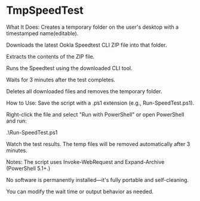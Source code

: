 # TmpSpeedTest
What It Does:
Creates a temporary folder on the user's desktop with a timestamped name(editable).

Downloads the latest Ookla Speedtest CLI ZIP file into that folder.

Extracts the contents of the ZIP file.

Runs the Speedtest using the downloaded CLI tool.

Waits for 3 minutes after the test completes.

Deletes all downloaded files and removes the temporary folder.

How to Use:
Save the script with a .ps1 extension (e.g., Run-SpeedTest.ps1).

Right-click the file and select "Run with PowerShell"
or open PowerShell and run:

  .\Run-SpeedTest.ps1

Watch the test results. The temp files will be removed automatically after 3 minutes.

Notes:
The script uses Invoke-WebRequest and Expand-Archive (PowerShell 5.1+.)

No software is permanently installed—it's fully portable and self-cleaning.

You can modify the wait time or output behavior as needed.
